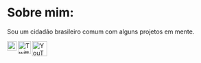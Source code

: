 # Sobre mim:
Sou um cidadão brasileiro comum com alguns projetos em mente.

[<img src="https://upload.wikimedia.org/wikipedia/commons/d/d3/Twitch_Glitch_Logo_Purple.svg" align="left" alt="Twitch" width="22px" />][twitch]
[<img src="https://upload.wikimedia.org/wikipedia/pt/3/3d/Twitter_logo_2012.svg" align="left" alt="Twitter" width="30px" />][twitter]
[<img src="https://upload.wikimedia.org/wikipedia/commons/0/09/YouTube_full-color_icon_%282017%29.svg" align="left" alt="YouTube" width="35px" />][youtube]

[twitch]: https://twitch.tv/kyanmarcos
[twitter]: https://twitter.com/kyanmarcos
[youtube]: https://www.youtube.com/channel/UCR0IA6JFTcuVGFNcc0TeqYA
